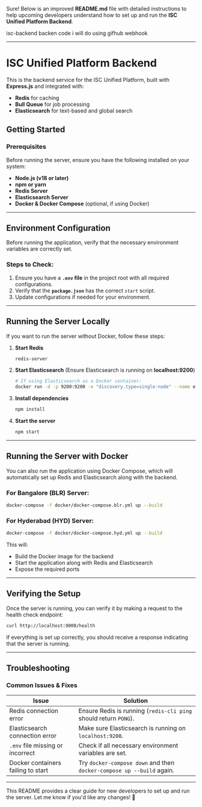 Sure! Below is an improved **README.md** file with detailed instructions to help upcoming developers understand how to set up and run the **ISC Unified Platform Backend**.

isc-backend backen code i will do using gifhub webhook 

---

# **ISC Unified Platform Backend**

This is the backend service for the ISC Unified Platform, built with **Express.js** and integrated with:
- **Redis** for caching
- **Bull Queue** for job processing
- **Elasticsearch** for text-based and global search

## **Getting Started**

### **Prerequisites**
Before running the server, ensure you have the following installed on your system:
- **Node.js (v18 or later)**
- **npm or yarn**
- **Redis Server**
- **Elasticsearch Server**
- **Docker & Docker Compose** (optional, if using Docker)

---

## **Environment Configuration**
Before running the application, verify that the necessary environment variables are correctly set.

### **Steps to Check:**
1. Ensure you have a **`.env` file** in the project root with all required configurations.
2. Verify that the **`package.json`** has the correct `start` script.
3. Update configurations if needed for your environment.

---

## **Running the Server Locally**
If you want to run the server without Docker, follow these steps:

1. **Start Redis**  
   ```sh
   redis-server
   ```

2. **Start Elasticsearch** (Ensure Elasticsearch is running on **localhost:9200**)  
   ```sh
   # If using Elasticsearch as a Docker container:
   docker run -d -p 9200:9200 -e "discovery.type=single-node" --name elasticsearch docker.elastic.co/elasticsearch/elasticsearch:7.17.0
   ```

3. **Install dependencies**  
   ```sh
   npm install
   ```

4. **Start the server**  
   ```sh
   npm start
   ```

---

## **Running the Server with Docker**
You can also run the application using Docker Compose, which will automatically set up Redis and Elasticsearch along with the backend.

### **For Bangalore (BLR) Server:**
```sh
docker-compose -f docker/docker-compose.blr.yml up --build
```

### **For Hyderabad (HYD) Server:**
```sh
docker-compose -f docker/docker-compose.hyd.yml up --build
```

This will:
- Build the Docker image for the backend
- Start the application along with Redis and Elasticsearch
- Expose the required ports

---

## **Verifying the Setup**
Once the server is running, you can verify it by making a request to the health check endpoint:

```sh
curl http://localhost:9000/health
```
If everything is set up correctly, you should receive a response indicating that the server is running.

---

## **Troubleshooting**
### **Common Issues & Fixes**
| Issue | Solution |
|--------|---------|
| Redis connection error | Ensure Redis is running (`redis-cli ping` should return `PONG`). |
| Elasticsearch connection error | Make sure Elasticsearch is running on `localhost:9200`. |
| `.env` file missing or incorrect | Check if all necessary environment variables are set. |
| Docker containers failing to start | Try `docker-compose down` and then `docker-compose up --build` again. |

---

This README provides a clear guide for new developers to set up and run the server. Let me know if you'd like any changes! 🚀
